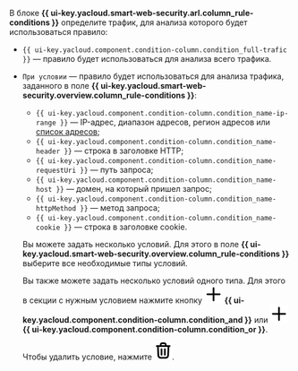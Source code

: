 В блоке **{{ ui-key.yacloud.smart-web-security.arl.column_rule-conditions }}** определите трафик, для анализа которого будет использоваться правило:
* `{{ ui-key.yacloud.component.condition-column.condition_full-trafic }}` — правило будет использоваться для анализа всего трафика.
* `При условии` — правило будет использоваться для анализа трафика, заданного в поле **{{ ui-key.yacloud.smart-web-security.overview.column_rule-conditions }}**:
    * `{{ ui-key.yacloud.component.condition-column.condition_name-ip-range }}` — IP-адрес, диапазон адресов, регион адресов или [список адресов](../../smartwebsecurity/concepts/lists.md);
    * `{{ ui-key.yacloud.component.condition-column.condition_name-header }}` — строка в заголовке HTTP;
    * `{{ ui-key.yacloud.component.condition-column.condition_name-requestUri }}` — путь запроса;
    * `{{ ui-key.yacloud.component.condition-column.condition_name-host }}` — домен, на который пришел запрос;
    * `{{ ui-key.yacloud.component.condition-column.condition_name-httpMethod }}` — метод запроса;
    * `{{ ui-key.yacloud.component.condition-column.condition_name-cookie }}` — строка в заголовке cookie.

    Вы можете задать несколько условий. Для этого в поле **{{ ui-key.yacloud.smart-web-security.overview.column_rule-conditions }}** выберите все необходимые типы условий.

    Вы также можете задать несколько условий одного типа. Для этого в секции с нужным условием нажмите кнопку ![plus-sign](../../_assets/console-icons/plus.svg) **{{ ui-key.yacloud.component.condition-column.condition_and }}** или ![plus-sign](../../_assets/console-icons/plus.svg) **{{ ui-key.yacloud.component.condition-column.condition_or }}**.

    Чтобы удалить условие, нажмите ![options](../../_assets/console-icons/trash-bin.svg).